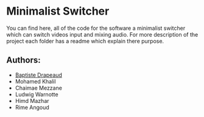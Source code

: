 Minimalist Switcher
===

You can find here, all of the code for the software a minimalist switcher which can switch videos input and mixing audio.
For more description of the project each folder has a readme which explain there purpose.

Authors:
---
* [Baptiste Drapeaud](https://github.com/bdrapea)
* Mohamed Khalil
* Chaimae Mezzane
* Ludwig Warnotte
* Himd Mazhar
* Rime Angoud
